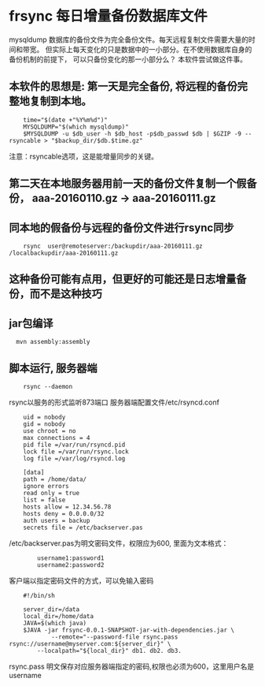# frsync 每日增量备份数据库文件

mysqldump 数据库的备份文件为完全备份文件。每天远程复制文件需要大量的时间和带宽。
但实际上每天变化的只是数据中的一小部分。在不使用数据库自身的备份机制的前提下，
可以只备份变化的那一小部分么？ 本软件尝试做这件事。


## 本软件的思想是: 第一天是完全备份, 将远程的备份完整地复制到本地。

		time="$(date +"%Y%m%d")"
		MYSQLDUMP="$(which mysqldump)"
		$MYSQLDUMP -u $db_user -h $db_host -p$db_passwd $db | $GZIP -9 --rsyncable > "$backup_dir/$db.$time.gz"

注意：rsyncable选项，这是能增量同步的关键。


## 第二天在本地服务器用前一天的备份文件复制一个假备份， aaa-20160110.gz -> aaa-20160111.gz


## 同本地的假备份与远程的备份文件进行rsync同步

		rsync  user@remoteserver:/backupdir/aaa-20160111.gz  /localbackupdir/aaa-20160111.gz


## 这种备份可能有点用，但更好的可能还是日志增量备份，而不是这种技巧


## jar包编译
      mvn assembly:assembly
      
## 脚本运行, 服务器端
  
		rsync --daemon  
 
rsync以服务的形式监听873端口
服务器端配置文件/etc/rsyncd.conf

		uid = nobody
		gid = nobody
		use chroot = no
		max connections = 4
		pid file =/var/run/rsyncd.pid
		lock file =/var/run/rsync.lock
		log file =/var/log/rsyncd.log
		
		[data]
		path = /home/data/
		ignore errors
		read only = true
		list = false	
		hosts allow = 12.34.56.78
		hosts deny = 0.0.0.0/32
		auth users = backup
		secrets file = /etc/backserver.pas

 /etc/backserver.pas为明文密码文件，权限应为600, 里面为文本格式：
 
	 		username1:password1
	 		username2:password2
 		

客户端以指定密码文件的方式，可以免输入密码

		#!/bin/sh

		server_dir=/data
		local_dir=/home/data
		JAVA=$(which java)
		$JAVA -jar frsync-0.0.1-SNAPSHOT-jar-with-dependencies.jar \
		       	--remote="--password-file rsync.pass  rsync://username@myserver.com:${server_dir}" \
			--localpath="${local_dir}" db1. db2. db3.

rsync.pass 明文保存对应服务器端指定的密码,权限也必须为600，这里用户名是username


